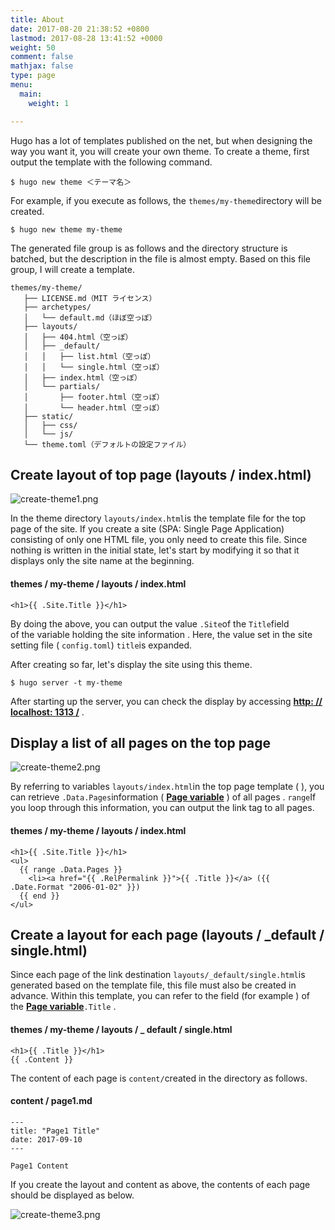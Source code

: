 ```yaml
---
title: About
date: 2017-08-20 21:38:52 +0800
lastmod: 2017-08-28 13:41:52 +0000
weight: 50
comment: false
mathjax: false
type: page
menu:
  main:
    weight: 1

---
```

Hugo has a lot of templates published on the net, but when designing the way you want it, you will create your own theme. To create a theme, first output the template with the following command.

    $ hugo new theme ＜テーマ名＞
    

For example, if you execute as follows, the `themes/my-theme`directory will be created.

    $ hugo new theme my-theme
    

The generated file group is as follows and the directory structure is batched, but the description in the file is almost empty. Based on this file group, I will create a template.

    themes/my-theme/
       ├── LICENSE.md（MIT ライセンス）
       ├── archetypes/
       │   └── default.md（ほぼ空っぽ）
       ├── layouts/
       │   ├── 404.html（空っぽ）
       │   ├── _default/
       │   │   ├── list.html（空っぽ）
       │   │   └── single.html（空っぽ）
       │   ├── index.html（空っぽ）
       │   └── partials/
       │       ├── footer.html（空っぽ）
       │       └── header.html（空っぽ）
       ├── static/
       │   ├── css/
       │   └── js/
       └── theme.toml（デフォルトの設定ファイル）
    

## Create layout of top page (layouts / index.html)

![create-theme1.png](http://maku77.github.io/hugo/create-theme1.png)

In the theme directory `layouts/index.html`is the template file for the top page of the site. If you create a site (SPA: Single Page Application) consisting of only one HTML file, you only need to create this file. Since nothing is written in the initial state, let's start by modifying it so that it displays only the site name at the beginning.

#### themes / my-theme / layouts / index.html

    <h1>{{ .Site.Title }}</h1>
    

By doing the above, you can output the value `.Site`of the `Title`field of the variable holding the site information . Here, the value set in the site setting file ( `config.toml`) `title`is expanded.

After creating so far, let's display the site using this theme.

    $ hugo server -t my-theme
    

After starting up the server, you can check the display by accessing [**http: // localhost: 1313 /**](http://localhost:1313/) .

## Display a list of all pages on the top page

![create-theme2.png](http://maku77.github.io/hugo/create-theme2.png)

By referring to variables `layouts/index.html`in the top page template ( ), you can retrieve `.Data.Pages`information ( [**Page variable**](https://gohugo.io/variables/page/) ) of all pages . `range`If you loop through this information, you can output the link tag to all pages.

#### themes / my-theme / layouts / index.html

    <h1>{{ .Site.Title }}</h1>
    <ul>
      {{ range .Data.Pages }}
        <li><a href="{{ .RelPermalink }}">{{ .Title }}</a> ({{ .Date.Format "2006-01-02" }})
      {{ end }}
    </ul>
    

## Create a layout for each page (layouts / _default / single.html)

Since each page of the link destination `layouts/_default/single.html`is generated based on the template file, this file must also be created in advance. Within this template, you can refer to the field (for example ) of the [**Page variable**](https://gohugo.io/variables/page/)`.Title` .

#### themes / my-theme / layouts / _ default / single.html

    <h1>{{ .Title }}</h1>
    {{ .Content }}
    

The content of each page is `content/`created in the directory as follows.

#### content / page1.md

    ---
    title: "Page1 Title"
    date: 2017-09-10
    ---
    
    Page1 Content
    

If you create the layout and content as above, the contents of each page should be displayed as below.

![create-theme3.png](http://maku77.github.io/hugo/create-theme3.png)